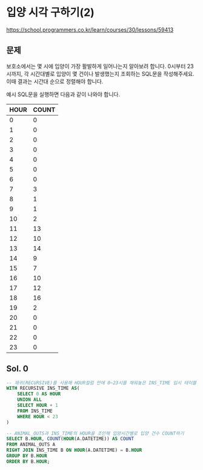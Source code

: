 # 입양 시각 구하기(2)
https://school.programmers.co.kr/learn/courses/30/lessons/59413

## 문제
보호소에서는 몇 시에 입양이 가장 활발하게 일어나는지 알아보려 합니다. 0시부터 23시까지, 각 시간대별로 입양이 몇 건이나 발생했는지 조회하는 SQL문을 작성해주세요. 이때 결과는 시간대 순으로 정렬해야 합니다.

예시
SQL문을 실행하면 다음과 같이 나와야 합니다.

| HOUR | COUNT |
|------|-------|
| 0    | 0     |
| 1    | 0     |
| 2    | 0     |
| 3    | 0     |
| 4    | 0     |
| 5    | 0     |
| 6    | 0     |
| 7    | 3     |
| 8    | 1     |
| 9    | 1     |
| 10   | 2     |
| 11   | 13    |
| 12   | 10    |
| 13   | 14    |
| 14   | 9     |
| 15   | 7     |
| 16   | 10    |
| 17   | 12    |
| 18   | 16    |
| 19   | 2     |
| 20   | 0     |
| 21   | 0     |
| 22   | 0     |
| 23   | 0     |

## Sol. 0
```sql
-- 재귀(RECURSIVE)를 사용해 HOUR컬럼 안에 0~23시를 채워놓은 INS_TIME 임시 테이블 만들기
WITH RECURSIVE INS_TIME AS(
    SELECT 0 AS HOUR
    UNION ALL
    SELECT HOUR + 1
    FROM INS_TIME
    WHERE HOUR < 23
)

-- ANIMAL_OUTS과 INS_TIME의 HOUR을 조인해 입양시간별로 입양 건수 COUNT하기
SELECT B.HOUR, COUNT(HOUR(A.DATETIME)) AS COUNT
FROM ANIMAL_OUTS A
RIGHT JOIN INS_TIME B ON HOUR(A.DATETIME) = B.HOUR
GROUP BY B.HOUR
ORDER BY B.HOUR;
```